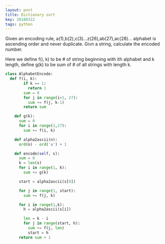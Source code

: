 ```yaml
---
layout: post
title: Dictionary sort
key: 20180322
tags: python
---
```


Given an encoding rule, a(1),b(2),c(3)...z(26),ab(27),ac(28)...
alphabet is ascending order and never duplicate.
Givn a string, calculate the encoded number.

Here we define f(i, k) to be # of string beginning with ith alphabet and k length,
define g(k) to be sum of # of all strings with length k.

```python
class AlphabetEncode:
  def f(i, k):
		if k == 1:
		  return 1
		sum = 0
		for j in range(i+1, 27):
		  sum += f(j, k-1)
		return sum

	def g(k):
	  sum = 0
	  for i in range(1,27):
        sum += f(i, k)

    def alpha2ascii(n):
      ord(n) - ord('a') + 1

    def encode(self, s):
  	  sum = 0
  	  k = len(s)
  	  for i in range(1, k):
  	    sum += g(k)

  	  start = alpha2ascii(s[0])

  	  for j in range(1, start):
  	    sum += f(j, k)

  	  for i in range(1,k):
  	    h = alpha2ascii(s[i])

  	    len = k - i
  	    for j in range(start, h):
  	      sum += f(j, len)
  	      start = h
  	  return sum + 1

```
